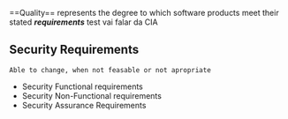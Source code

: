 ==Quality==  represents the degree to which software products meet their stated ***requirements***
test vai falar da CIA 

## Security Requirements
`Able to change, when not feasable or not apropriate`
- Security Functional requirements
- Security Non-Functional requirements
- Security  Assurance Requirements